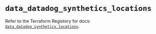# `data_datadog_synthetics_locations`

Refer to the Terraform Registory for docs: [`data_datadog_synthetics_locations`](https://www.terraform.io/docs/providers/datadog/d/synthetics_locations).
